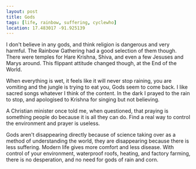 ```yaml
---
layout: post
title: Gods
tags: [life, rainbow, suffering, cyclewho]
location: 17.483017 -91.925139
---
```


I don't believe in any gods, and think religion is dangerous and very
harmful. The Rainbow Gathering had a good selection of them though. There were
temples for Hare Krishna, Shiva, and even a few Jesuses and Marys around. This
flippant attitude changed though, at the End of the World.

When everything is wet, it feels like it will never stop raining, you are
vomiting and the jungle is trying to eat you, Gods seem to come back. I like
sacred songs whatever I think of the content. In the dark I prayed to the rain
to stop, and apologised to Krishna for singing but not believing.

A Christian minister once told me, when questioned, that praying is something
people do because it is all they can do. Find a real way to control the
environment and prayer is useless.

Gods aren't disappearing directly because of science taking over as a method
of understanding the world, they are disappearing because there is less
suffering. Modern life gives more comfort and less disease. With control of
your environment, waterproof roofs, heating, and factory farming, there is no
desperation, and no need for gods of rain and corn.
